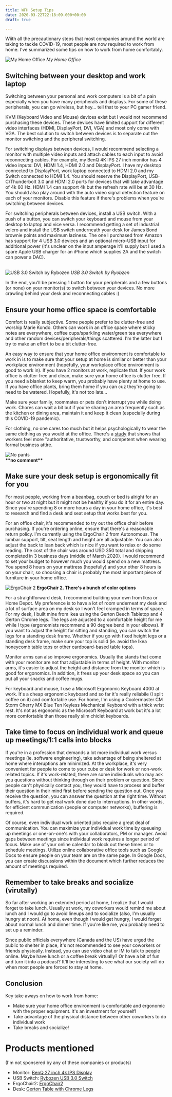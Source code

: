 ```yaml
---
title: WFH Setup Tips
date: 2020-03-22T22:18:09.000+00:00
draft: true

---
```

Wiith all the precautionary steps that most companies around the world are taking to tackle COVID-19, most people are now required to work from home. I've summarized some tips on how to work from home comfortably.

![My Home Office](/posts/wfh-setup/img/desk.jpg)
*My Home Office*

## Switching between your desktop and work laptop
Switching between your personal and work computers is a bit of a pain especially when you have many peripherals and displays. For some of these peripherals, you can go wireless, but hey... tell that to your PC gamer friend.

KVM (Keyboard Video and Mouse) devices exist but I would not recommend purchasing these devices. These devices have limited support for different video interfaces (HDMI, DisplayPort, DVI, VGA) and most only come with VGA. The best solution to switch between devices is to separate out the monitor switching and the peripheral switching.

For switching displays between devices, I would recommend selecting a monitor with multiple video inputs and attach cables to each input to avoid reconnecting cables. For example, my BenQ 4K IPS 27 inch monitor has 4 video inputs: DVI, HDMI 1.4, HDMI 2.0 and DisplayPort. I have my desktop connected to DisplayPort, work laptop connected to HDMI 2.0 and my Switch connected to HDMI 1.4. You should reserve the DisplayPort, USB-C/Thunderbolt 3.0 and HDMI 2.0 ports for devices that will take advantage of 4k 60 Hz. HDMI 1.4 can support 4k but the refresh rate will be at 30 Hz. You should also play around with the auto video signal detection feature on each of your monitors. Disable this feature if there's problems when you're switching between devices.

For switching peripherals between devices, install a USB switch. With a push of a button, you can switch your keyboard and mouse from your desktop to laptop and vice versa. I recommend getting a set of industrial velcro and install the USB switch underneath your desk for James Bond brownie points and maximum laziness. The one I purchased from Amazon has support for 4 USB 3.0 devices and an optional micro-USB input for additional power (it's unclear on the input amperage it'll supply but I used a spare Apple USB charger for an iPhone which supplies 2A and the switch can power a DAC).

\
![USB 3.0 Switch by Rybozen](https://images-na.ssl-images-amazon.com/images/I/518756FizFL._AC_SL1500_.jpg)
*USB 3.0 Switch by Ryobzen*


In the end, you'll be pressing 1 button for your peripherals and a few buttons (or none) on your monitor(s) to switch between your devices. No more crawling behind your desk and reconnecting cables :)

## Ensure your home office space is comfortable
Comfort is really subjective. Some people prefer to be clutter-free and worship Marie Kondo. Others can work in an office space where sticky notes are everywhere, coffee cups/sparkling water/green tea everywhere and other random devices/peripherals/things scattered. I'm the latter but I try to make an effort to be a bit clutter-free.

An easy way to ensure that your home office environment is comfortable to work in is to make sure that your setup at home is similar or better than your workplace environment (hopefully, your workplace office environment is good to work in). If you have 2 monitors at work, replicate that. If your work office is clutter-free and clean, make sure your home office is clutter free. If you need a blanket to keep warm, you probably have plenty at home to use. If you have office plants, bring them home if you can cuz they're going to need to be watered. Hopefully, it's not too late...

Make sure your family, roommates or pets don't interrupt you while doing work. Chores can wait a bit but if you're sharing an area frequently such as the kitchen or dining area, maintain it and keep it clean (especially during this COVID-19 pandemic).

For clothing, no one cares too much but it helps psychologically to wear the same clothing as you would at the office. There's a [study](https://onlinelibrary.wiley.com/doi/10.1002/hrdq.1208) that shows that workers feel more "authoritative, trustworthy, and competent when wearing formal business attire. 

![No pants](https://cdn.facilityexecutive.com/wp-content/uploads/2020/03/working-from-home-meme-14-300x300-1.jpg)
\
**\*\*no comment\*\***

## Make sure your desk setup is ergonomically fit for you
For most people, working from a beanbag, couch or bed is alright for an hour or two at night but it might not be healthy if you do it for an entire day. Since you're spending 8 or more hours a day in your home office, it's best to research and find a desk and seat setup that works best for you. 

For an office chair, it's recommended to try out the office chair before purchasing. If you're ordering online, ensure that there's a reasonable return policy. I'm currently using the ErgoChair 2 from Autonomous. The lumbar support, tilt, seat length and height are all adjustable. You can also adjust the back to lean back which is nice if you want to relax or do some reading. The cost of the chair was around USD 350 total and shipping completed in 3 business days (middle of March 2020). I would recommend to set your budget to however much you would spend on a new mattress. You spend 8 hours on your mattress (hopefully) and your other 8 hours is on your chair, so choosing a chair is probably the most important piece of furniture in your home office.

![ErgoChair 2](https://d81hjzk5ckbe4.cloudfront.net/XPngYmWeu3zZZlXJLwqB5s9EmM0=/1600x900/filters:quality(100):format(webp)/https://cdn.autonomous.ai/static/upload/images/product/image/ergonomic-chair-20.50-1536145709268.jpg)
**ErgoChair 2. There's a bunch of color options**

For a straightforward desk, I recommend building your own from Ikea or Home Depot. My preference is to have a lot of room underneat my desk and a lot of surface area on my desk so I won't feel cramped in terms of space. For my desk, I built mine from Ikea using the Gerton Beech Tabletop and 4 Gerton Chrome legs. The legs are adjusted to a comfortable height for me while I type (ergonomists recommend a 90 degree bend in your elbows). If you want to adjust the height for sitting and standing, you can switch the legs for a standing desk frame. Whether if you go with fixed height legs or a standing desk frame, make sure your top is solid (ie. avoid the Ikea honeycomb table tops or other cardboard-based table tops).

Monitor arms can also improve ergonomics. Usually the stands that come with your monitor are not that adjustable in terms of height. With monitor arms, it's easier to adjust the height and distance from the monitor which is good for ergonomics. In addition, it frees up your desk space so you can put all your snacks and coffee mugs. 

For keyboard and mouse, I use a Microsoft Ergonomic Keyboard 4000 at work. It's a cheap ergonomic keyboard and so far it's really reliabile (I spilt coffee on it) and comfortable use. For home, I'm using a Coolermaster CM Storm Cherry MX Blue Ten Keyless Mechanical Keyboard with a thick wrist rest. It's not as ergonomic as the Microsoft Keyboard at work but it's a lot more comfortable than those really slim chiclet keyboards. 


## Take time to focus on individual work and queue up meetings/1:1 calls into blocks
If you're in a profession that demands a lot more individual work versus meetings (ie. software engineering), take advantage of being sheltered at home where interuptions are minimized. At the workplace, it's very convenient for people to come to your cube or desk for work or non-work related topics. If it's work-related, there are some individuals who may ask you questions without thinking through on their problem or question. Since people can't physically contact you, they would have to process and buffer their question in their mind first before sending the question out. Once you receive the question, you can answer the question at the right time. Without buffers, it's hard to get real work done due to interruptions. In other words, for efficient communication (people or computer networks), buffering is required.

Of course, even individual work oriented jobs require a great deal of communication. You can maximize your individual work time by queueing up meetings or one-on-one's with your collaborators, PM or manager. Avoid gaps between meetings since individaul work requires a longer period of focus. Make use of your online calendar to block out these times or to schedule meetings. Utilize online collaborative office tools such as Google Docs to ensure people on your team are on the same page. In Google Docs, you can create discussions within the document which further reduces the amount of meetings required.


## Remember to take breaks and socialize (virutally)
So far after working an extended period at home, I realize that I would forget to take lunch. Usually at work, my coworkers would remind me about lunch and I would go to avoid lineups and to socialize (also, I'm usually hungry at noon). At home, even though I would get hungry, I would forget about normal lunch and dinner time. If you're like me, you probably need to set up a reminder. 

Since public officials everywhere (Canada and the US) have urged the public to shelter in place, it's not recommended to see your coworkers or friends physically. Instead, you can use video chat or IM to talk to people online. Maybe have lunch or a coffee break virtually? Or have a bit of fun and turn it into a podcast? It'll be interesting to see what our society will do when most people are forced to stay at home.

## Conclusion

Key take aways on how to work from home:

- Make sure your home office environment is comfortable and ergonomic with the proper equipment. It's an investment for yourself!
- Take advantage of the physical distance between other coworkers to do individual work
- Take breaks and socialize!


# Products mentioned
(I'm not sponsered by any of these companies or products)

- Monitor: [BenQ 27 inch 4k IPS Display](https://www.benq.com/en-ap/monitor/designer/bl2711u.html)
- USB Switch: [Rybozen USB 3.0 Switch](https://www.amazon.com/Selector-Computer-Switcher-Keyboard-Swapping/dp/B07S7YNN3S/ref=sr_1_5?crid=27VUXLCKJIMDB&dchild=1&keywords=usb+multiplexer&qid=1584916539&sprefix=usb+multiplexor%2Caps%2C204&sr=8-5)
- ErgoChair2: [ErgoChair2](https://www.autonomous.ai/office-chairs/ergonomic-chair?utm_term=&utm_campaign=Sales-Search-85&utm_source=adwords&utm_medium=ppc&hsa_acc=9219256787&hsa_cam=8253909597&hsa_grp=91618353542&hsa_ad=417959848443&hsa_src=g&hsa_tgt=dsa-874514744115&hsa_kw=&hsa_mt=b&hsa_net=adwords&hsa_ver=3&gclid=Cj0KCQjwmdzzBRC7ARIsANdqRRl9PJyiWoxCkMB2jeA0lPsBoHRE737Vf_cUog7idLPYWuMzf3tkJ_4aAovdEALw_wcB)
- Desk: [Gerton Table with Chrome Legs](https://www.ikea.com/us/en/p/gerton-table-beech-chrome-plated-s09046433/)
